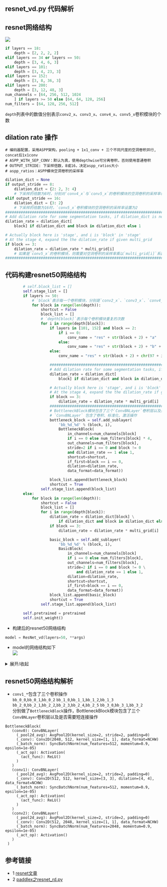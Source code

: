 ## resnet_vd.py 代码解析

## resnet网络结构
![](data/images/resnet_arch.png)
```python
if layers == 18:
    depth = [2, 2, 2, 2]
elif layers == 34 or layers == 50:
    depth = [3, 4, 6, 3]
elif layers == 101:
    depth = [3, 4, 23, 3]
elif layers == 152:
    depth = [3, 8, 36, 3]
elif layers == 200:
    depth = [3, 12, 48, 3]
num_channels = [64, 256, 512, 1024
    ] if layers >= 50 else [64, 64, 128, 256]
num_filters = [64, 128, 256, 512]
```
`depth`列表中的数值分别表示`conv2_x`、`conv3_x`、`conv4_x`、`conv5_x`卷积模块的个数

## dilation rate 操作
```text
# 编码器配置，采用ASPP架构，pooling + 1x1_conv + 三个不同尺度的空洞卷积并行, concat后1x1conv
# ASPP_WITH_SEP_CONV：默认为真，使用depthwise可分离卷积，否则使用普通卷积
# OUTPUT_STRIDE: 下采样倍数，8或16，决定aspp_ratios大小
# aspp_ratios：ASPP模块空洞卷积的采样率
```

```python
dilation_dict = None
if output_stride == 8:
    dilation_dict = {2: 2, 3: 4}
    # 下采样的倍数为8时，分别对`conv4_x`与`conv5_x`的卷积模块的空洞卷积的采样率设置为2和4
elif output_stride == 16:
    dilation_dict = {3: 2}
    # 下采样的倍数为16时，`conv5_x`卷积模块的空洞卷积的采样率设置为2
###############################################################################
# Add dilation rate for some segmentation tasks, if dilation_dict is not None.
dilation_rate = dilation_dict[
    block] if dilation_dict and block in dilation_dict else 1

# Actually block here is 'stage', and i is 'block' in 'stage'
# At the stage 4, expand the the dilation_rate if given multi_grid
if block == 3:
    dilation_rate = dilation_rate * multi_grid[i]
    # 如果是`conv5_x`的卷积模块，则需要对空洞卷积的采样率乘以`multi_grid[i]`系数
###############################################################################
```

## 代码构建resnet50网络结构
```python
        # self.block_list = []
        self.stage_list = []
        if layers >= 50:
            # `block`表示每一个卷积模块，分别是`conv2_x`、`conv3_x`、`conv4_x`、`conv5_x`卷积模块
            for block in range(len(depth)):
                shortcut = False
                block_list = []
                # `depth[block]`表示每个卷积模块重复的次数
                for i in range(depth[block]):
                    if layers in [101, 152] and block == 2:
                        if i == 0:
                            conv_name = "res" + str(block + 2) + "a"
                        else:
                            conv_name = "res" + str(block + 2) + "b" + str(i)
                    else:
                        conv_name = "res" + str(block + 2) + chr(97 + i)

                    ###############################################################################
                    # Add dilation rate for some segmentation tasks, if dilation_dict is not None.
                    dilation_rate = dilation_dict[
                        block] if dilation_dict and block in dilation_dict else 1

                    # Actually block here is 'stage', and i is 'block' in 'stage'
                    # At the stage 4, expand the the dilation_rate if given multi_grid
                    if block == 3:
                        dilation_rate = dilation_rate * multi_grid[i]
                    ###############################################################################
                    # BottleneckBlock模块包含了三个`ConvBNLayer`卷积层以及是否需要短连接操作
                    # `ConvBNLayer` 包含了卷积、标准化、激活操作
                    bottleneck_block = self.add_sublayer(
                        'bb_%d_%d' % (block, i),
                        BottleneckBlock(
                            in_channels=num_channels[block]
                            if i == 0 else num_filters[block] * 4,
                            out_channels=num_filters[block],
                            stride=2 if i == 0 and block != 0
                            and dilation_rate == 1 else 1,
                            shortcut=shortcut,
                            if_first=block == i == 0,
                            dilation=dilation_rate,
                            data_format=data_format))

                    block_list.append(bottleneck_block)
                    shortcut = True
                self.stage_list.append(block_list)
        else:
            for block in range(len(depth)):
                shortcut = False
                block_list = []
                for i in range(depth[block]):
                    dilation_rate = dilation_dict[block] \
                        if dilation_dict and block in dilation_dict else 1
                    if block == 3:
                        dilation_rate = dilation_rate * multi_grid[i]

                    basic_block = self.add_sublayer(
                        'bb_%d_%d' % (block, i),
                        BasicBlock(
                            in_channels=num_channels[block]
                            if i == 0 else num_filters[block],
                            out_channels=num_filters[block],
                            stride=2 if i == 0 and block != 0 \
                                and dilation_rate == 1 else 1,
                            dilation=dilation_rate,
                            shortcut=shortcut,
                            if_first=block == i == 0,
                            data_format=data_format))
                    block_list.append(basic_block)
                    shortcut = True
                self.stage_list.append(block_list)

        self.pretrained = pretrained
        self.init_weight()
```
* 构建后的resnet50网络结构
```python
model = ResNet_vd(layers=50, **args)
```
* model的网络结构如下  
![](data/images/resnet50_arch.png)  
<details><summary>展开/收起</summary>
<pre><code>

ResNet_vd(
  (conv1_1): ConvBNLayer(
    (_pool2d_avg): AvgPool2D(kernel_size=2, stride=2, padding=0)
    (_conv): Conv2D(3, 32, kernel_size=[3, 3], stride=[2, 2], padding=1, data_format=NCHW)
    (_batch_norm): SyncBatchNorm(num_features=32, momentum=0.9, epsilon=1e-05)
    (_act_op): Activation(
      (act_func): ReLU()
    )
  )
  (conv1_2): ConvBNLayer(
    (_pool2d_avg): AvgPool2D(kernel_size=2, stride=2, padding=0)
    (_conv): Conv2D(32, 32, kernel_size=[3, 3], padding=1, data_format=NCHW)
    (_batch_norm): SyncBatchNorm(num_features=32, momentum=0.9, epsilon=1e-05)
    (_act_op): Activation(
      (act_func): ReLU()
    )
  )
  (conv1_3): ConvBNLayer(
    (_pool2d_avg): AvgPool2D(kernel_size=2, stride=2, padding=0)
    (_conv): Conv2D(32, 64, kernel_size=[3, 3], padding=1, data_format=NCHW)
    (_batch_norm): SyncBatchNorm(num_features=64, momentum=0.9, epsilon=1e-05)
    (_act_op): Activation(
      (act_func): ReLU()
    )
  )
  (pool2d_max): MaxPool2D(kernel_size=3, stride=2, padding=1)
  (bb_0_0): BottleneckBlock(
    (conv0): ConvBNLayer(
      (_pool2d_avg): AvgPool2D(kernel_size=2, stride=2, padding=0)
      (_conv): Conv2D(64, 64, kernel_size=[1, 1], data_format=NCHW)
      (_batch_norm): SyncBatchNorm(num_features=64, momentum=0.9, epsilon=1e-05)
      (_act_op): Activation(
        (act_func): ReLU()
      )
    )
    (conv1): ConvBNLayer(
      (_pool2d_avg): AvgPool2D(kernel_size=2, stride=2, padding=0)
      (_conv): Conv2D(64, 64, kernel_size=[3, 3], padding=1, data_format=NCHW)
      (_batch_norm): SyncBatchNorm(num_features=64, momentum=0.9, epsilon=1e-05)
      (_act_op): Activation(
        (act_func): ReLU()
      )
    )
    (conv2): ConvBNLayer(
      (_pool2d_avg): AvgPool2D(kernel_size=2, stride=2, padding=0)
      (_conv): Conv2D(64, 256, kernel_size=[1, 1], data_format=NCHW)
      (_batch_norm): SyncBatchNorm(num_features=256, momentum=0.9, epsilon=1e-05)
      (_act_op): Activation()
    )
    (short): ConvBNLayer(
      (_pool2d_avg): AvgPool2D(kernel_size=2, stride=2, padding=0)
      (_conv): Conv2D(64, 256, kernel_size=[1, 1], data_format=NCHW)
      (_batch_norm): SyncBatchNorm(num_features=256, momentum=0.9, epsilon=1e-05)
      (_act_op): Activation()
    )
  )
  (bb_0_1): BottleneckBlock(
    (conv0): ConvBNLayer(
      (_pool2d_avg): AvgPool2D(kernel_size=2, stride=2, padding=0)
      (_conv): Conv2D(256, 64, kernel_size=[1, 1], data_format=NCHW)
      (_batch_norm): SyncBatchNorm(num_features=64, momentum=0.9, epsilon=1e-05)
      (_act_op): Activation(
        (act_func): ReLU()
      )
    )
    (conv1): ConvBNLayer(
      (_pool2d_avg): AvgPool2D(kernel_size=2, stride=2, padding=0)
      (_conv): Conv2D(64, 64, kernel_size=[3, 3], padding=1, data_format=NCHW)
      (_batch_norm): SyncBatchNorm(num_features=64, momentum=0.9, epsilon=1e-05)
      (_act_op): Activation(
        (act_func): ReLU()
      )
    )
    (conv2): ConvBNLayer(
      (_pool2d_avg): AvgPool2D(kernel_size=2, stride=2, padding=0)
      (_conv): Conv2D(64, 256, kernel_size=[1, 1], data_format=NCHW)
      (_batch_norm): SyncBatchNorm(num_features=256, momentum=0.9, epsilon=1e-05)
      (_act_op): Activation()
    )
  )
  (bb_0_2): BottleneckBlock(
    (conv0): ConvBNLayer(
      (_pool2d_avg): AvgPool2D(kernel_size=2, stride=2, padding=0)
      (_conv): Conv2D(256, 64, kernel_size=[1, 1], data_format=NCHW)
      (_batch_norm): SyncBatchNorm(num_features=64, momentum=0.9, epsilon=1e-05)
      (_act_op): Activation(
        (act_func): ReLU()
      )
    )
    (conv1): ConvBNLayer(
      (_pool2d_avg): AvgPool2D(kernel_size=2, stride=2, padding=0)
      (_conv): Conv2D(64, 64, kernel_size=[3, 3], padding=1, data_format=NCHW)
      (_batch_norm): SyncBatchNorm(num_features=64, momentum=0.9, epsilon=1e-05)
      (_act_op): Activation(
        (act_func): ReLU()
      )
    )
    (conv2): ConvBNLayer(
      (_pool2d_avg): AvgPool2D(kernel_size=2, stride=2, padding=0)
      (_conv): Conv2D(64, 256, kernel_size=[1, 1], data_format=NCHW)
      (_batch_norm): SyncBatchNorm(num_features=256, momentum=0.9, epsilon=1e-05)
      (_act_op): Activation()
    )
  )
  (bb_1_0): BottleneckBlock(
    (conv0): ConvBNLayer(
      (_pool2d_avg): AvgPool2D(kernel_size=2, stride=2, padding=0)
      (_conv): Conv2D(256, 128, kernel_size=[1, 1], data_format=NCHW)
      (_batch_norm): SyncBatchNorm(num_features=128, momentum=0.9, epsilon=1e-05)
      (_act_op): Activation(
        (act_func): ReLU()
      )
    )
    (conv1): ConvBNLayer(
      (_pool2d_avg): AvgPool2D(kernel_size=2, stride=2, padding=0)
      (_conv): Conv2D(128, 128, kernel_size=[3, 3], stride=[2, 2], padding=1, data_format=NCHW)
      (_batch_norm): SyncBatchNorm(num_features=128, momentum=0.9, epsilon=1e-05)
      (_act_op): Activation(
        (act_func): ReLU()
      )
    )
    (conv2): ConvBNLayer(
      (_pool2d_avg): AvgPool2D(kernel_size=2, stride=2, padding=0)
      (_conv): Conv2D(128, 512, kernel_size=[1, 1], data_format=NCHW)
      (_batch_norm): SyncBatchNorm(num_features=512, momentum=0.9, epsilon=1e-05)
      (_act_op): Activation()
    )
    (short): ConvBNLayer(
      (_pool2d_avg): AvgPool2D(kernel_size=2, stride=2, padding=0)
      (_conv): Conv2D(256, 512, kernel_size=[1, 1], data_format=NCHW)
      (_batch_norm): SyncBatchNorm(num_features=512, momentum=0.9, epsilon=1e-05)
      (_act_op): Activation()
    )
  )
  (bb_1_1): BottleneckBlock(
    (conv0): ConvBNLayer(
      (_pool2d_avg): AvgPool2D(kernel_size=2, stride=2, padding=0)
      (_conv): Conv2D(512, 128, kernel_size=[1, 1], data_format=NCHW)
      (_batch_norm): SyncBatchNorm(num_features=128, momentum=0.9, epsilon=1e-05)
      (_act_op): Activation(
        (act_func): ReLU()
      )
    )
    (conv1): ConvBNLayer(
      (_pool2d_avg): AvgPool2D(kernel_size=2, stride=2, padding=0)
      (_conv): Conv2D(128, 128, kernel_size=[3, 3], padding=1, data_format=NCHW)
      (_batch_norm): SyncBatchNorm(num_features=128, momentum=0.9, epsilon=1e-05)
      (_act_op): Activation(
        (act_func): ReLU()
      )
    )
    (conv2): ConvBNLayer(
      (_pool2d_avg): AvgPool2D(kernel_size=2, stride=2, padding=0)
      (_conv): Conv2D(128, 512, kernel_size=[1, 1], data_format=NCHW)
      (_batch_norm): SyncBatchNorm(num_features=512, momentum=0.9, epsilon=1e-05)
      (_act_op): Activation()
    )
  )
  (bb_1_2): BottleneckBlock(
    (conv0): ConvBNLayer(
      (_pool2d_avg): AvgPool2D(kernel_size=2, stride=2, padding=0)
      (_conv): Conv2D(512, 128, kernel_size=[1, 1], data_format=NCHW)
      (_batch_norm): SyncBatchNorm(num_features=128, momentum=0.9, epsilon=1e-05)
      (_act_op): Activation(
        (act_func): ReLU()
      )
    )
    (conv1): ConvBNLayer(
      (_pool2d_avg): AvgPool2D(kernel_size=2, stride=2, padding=0)
      (_conv): Conv2D(128, 128, kernel_size=[3, 3], padding=1, data_format=NCHW)
      (_batch_norm): SyncBatchNorm(num_features=128, momentum=0.9, epsilon=1e-05)
      (_act_op): Activation(
        (act_func): ReLU()
      )
    )
    (conv2): ConvBNLayer(
      (_pool2d_avg): AvgPool2D(kernel_size=2, stride=2, padding=0)
      (_conv): Conv2D(128, 512, kernel_size=[1, 1], data_format=NCHW)
      (_batch_norm): SyncBatchNorm(num_features=512, momentum=0.9, epsilon=1e-05)
      (_act_op): Activation()
    )
  )
  (bb_1_3): BottleneckBlock(
    (conv0): ConvBNLayer(
      (_pool2d_avg): AvgPool2D(kernel_size=2, stride=2, padding=0)
      (_conv): Conv2D(512, 128, kernel_size=[1, 1], data_format=NCHW)
      (_batch_norm): SyncBatchNorm(num_features=128, momentum=0.9, epsilon=1e-05)
      (_act_op): Activation(
        (act_func): ReLU()
      )
    )
    (conv1): ConvBNLayer(
      (_pool2d_avg): AvgPool2D(kernel_size=2, stride=2, padding=0)
      (_conv): Conv2D(128, 128, kernel_size=[3, 3], padding=1, data_format=NCHW)
      (_batch_norm): SyncBatchNorm(num_features=128, momentum=0.9, epsilon=1e-05)
      (_act_op): Activation(
        (act_func): ReLU()
      )
    )
    (conv2): ConvBNLayer(
      (_pool2d_avg): AvgPool2D(kernel_size=2, stride=2, padding=0)
      (_conv): Conv2D(128, 512, kernel_size=[1, 1], data_format=NCHW)
      (_batch_norm): SyncBatchNorm(num_features=512, momentum=0.9, epsilon=1e-05)
      (_act_op): Activation()
    )
  )
  (bb_2_0): BottleneckBlock(
    (conv0): ConvBNLayer(
      (_pool2d_avg): AvgPool2D(kernel_size=2, stride=2, padding=0)
      (_conv): Conv2D(512, 256, kernel_size=[1, 1], data_format=NCHW)
      (_batch_norm): SyncBatchNorm(num_features=256, momentum=0.9, epsilon=1e-05)
      (_act_op): Activation(
        (act_func): ReLU()
      )
    )
    (conv1): ConvBNLayer(
      (_pool2d_avg): AvgPool2D(kernel_size=2, stride=2, padding=0)
      (_conv): Conv2D(256, 256, kernel_size=[3, 3], dilation=[2, 2], data_format=NCHW)
      (_batch_norm): SyncBatchNorm(num_features=256, momentum=0.9, epsilon=1e-05)
      (_act_op): Activation(
        (act_func): ReLU()
      )
    )
    (conv2): ConvBNLayer(
      (_pool2d_avg): AvgPool2D(kernel_size=2, stride=2, padding=0)
      (_conv): Conv2D(256, 1024, kernel_size=[1, 1], data_format=NCHW)
      (_batch_norm): SyncBatchNorm(num_features=1024, momentum=0.9, epsilon=1e-05)
      (_act_op): Activation()
    )
    (short): ConvBNLayer(
      (_pool2d_avg): AvgPool2D(kernel_size=2, stride=2, padding=0)
      (_conv): Conv2D(512, 1024, kernel_size=[1, 1], data_format=NCHW)
      (_batch_norm): SyncBatchNorm(num_features=1024, momentum=0.9, epsilon=1e-05)
      (_act_op): Activation()
    )
  )
  (bb_2_1): BottleneckBlock(
    (conv0): ConvBNLayer(
      (_pool2d_avg): AvgPool2D(kernel_size=2, stride=2, padding=0)
      (_conv): Conv2D(1024, 256, kernel_size=[1, 1], data_format=NCHW)
      (_batch_norm): SyncBatchNorm(num_features=256, momentum=0.9, epsilon=1e-05)
      (_act_op): Activation(
        (act_func): ReLU()
      )
    )
    (conv1): ConvBNLayer(
      (_pool2d_avg): AvgPool2D(kernel_size=2, stride=2, padding=0)
      (_conv): Conv2D(256, 256, kernel_size=[3, 3], dilation=[2, 2], data_format=NCHW)
      (_batch_norm): SyncBatchNorm(num_features=256, momentum=0.9, epsilon=1e-05)
      (_act_op): Activation(
        (act_func): ReLU()
      )
    )
    (conv2): ConvBNLayer(
      (_pool2d_avg): AvgPool2D(kernel_size=2, stride=2, padding=0)
      (_conv): Conv2D(256, 1024, kernel_size=[1, 1], data_format=NCHW)
      (_batch_norm): SyncBatchNorm(num_features=1024, momentum=0.9, epsilon=1e-05)
      (_act_op): Activation()
    )
  )
  (bb_2_2): BottleneckBlock(
    (conv0): ConvBNLayer(
      (_pool2d_avg): AvgPool2D(kernel_size=2, stride=2, padding=0)
      (_conv): Conv2D(1024, 256, kernel_size=[1, 1], data_format=NCHW)
      (_batch_norm): SyncBatchNorm(num_features=256, momentum=0.9, epsilon=1e-05)
      (_act_op): Activation(
        (act_func): ReLU()
      )
    )
    (conv1): ConvBNLayer(
      (_pool2d_avg): AvgPool2D(kernel_size=2, stride=2, padding=0)
      (_conv): Conv2D(256, 256, kernel_size=[3, 3], dilation=[2, 2], data_format=NCHW)
      (_batch_norm): SyncBatchNorm(num_features=256, momentum=0.9, epsilon=1e-05)
      (_act_op): Activation(
        (act_func): ReLU()
      )
    )
    (conv2): ConvBNLayer(
      (_pool2d_avg): AvgPool2D(kernel_size=2, stride=2, padding=0)
      (_conv): Conv2D(256, 1024, kernel_size=[1, 1], data_format=NCHW)
      (_batch_norm): SyncBatchNorm(num_features=1024, momentum=0.9, epsilon=1e-05)
      (_act_op): Activation()
    )
  )
  (bb_2_3): BottleneckBlock(
    (conv0): ConvBNLayer(
      (_pool2d_avg): AvgPool2D(kernel_size=2, stride=2, padding=0)
      (_conv): Conv2D(1024, 256, kernel_size=[1, 1], data_format=NCHW)
      (_batch_norm): SyncBatchNorm(num_features=256, momentum=0.9, epsilon=1e-05)
      (_act_op): Activation(
        (act_func): ReLU()
      )
    )
    (conv1): ConvBNLayer(
      (_pool2d_avg): AvgPool2D(kernel_size=2, stride=2, padding=0)
      (_conv): Conv2D(256, 256, kernel_size=[3, 3], dilation=[2, 2], data_format=NCHW)
      (_batch_norm): SyncBatchNorm(num_features=256, momentum=0.9, epsilon=1e-05)
      (_act_op): Activation(
        (act_func): ReLU()
      )
    )
    (conv2): ConvBNLayer(
      (_pool2d_avg): AvgPool2D(kernel_size=2, stride=2, padding=0)
      (_conv): Conv2D(256, 1024, kernel_size=[1, 1], data_format=NCHW)
      (_batch_norm): SyncBatchNorm(num_features=1024, momentum=0.9, epsilon=1e-05)
      (_act_op): Activation()
    )
  )
  (bb_2_4): BottleneckBlock(
    (conv0): ConvBNLayer(
      (_pool2d_avg): AvgPool2D(kernel_size=2, stride=2, padding=0)
      (_conv): Conv2D(1024, 256, kernel_size=[1, 1], data_format=NCHW)
      (_batch_norm): SyncBatchNorm(num_features=256, momentum=0.9, epsilon=1e-05)
      (_act_op): Activation(
        (act_func): ReLU()
      )
    )
    (conv1): ConvBNLayer(
      (_pool2d_avg): AvgPool2D(kernel_size=2, stride=2, padding=0)
      (_conv): Conv2D(256, 256, kernel_size=[3, 3], dilation=[2, 2], data_format=NCHW)
      (_batch_norm): SyncBatchNorm(num_features=256, momentum=0.9, epsilon=1e-05)
      (_act_op): Activation(
        (act_func): ReLU()
      )
    )
    (conv2): ConvBNLayer(
      (_pool2d_avg): AvgPool2D(kernel_size=2, stride=2, padding=0)
      (_conv): Conv2D(256, 1024, kernel_size=[1, 1], data_format=NCHW)
      (_batch_norm): SyncBatchNorm(num_features=1024, momentum=0.9, epsilon=1e-05)
      (_act_op): Activation()
    )
  )
  (bb_2_5): BottleneckBlock(
    (conv0): ConvBNLayer(
      (_pool2d_avg): AvgPool2D(kernel_size=2, stride=2, padding=0)
      (_conv): Conv2D(1024, 256, kernel_size=[1, 1], data_format=NCHW)
      (_batch_norm): SyncBatchNorm(num_features=256, momentum=0.9, epsilon=1e-05)
      (_act_op): Activation(
        (act_func): ReLU()
      )
    )
    (conv1): ConvBNLayer(
      (_pool2d_avg): AvgPool2D(kernel_size=2, stride=2, padding=0)
      (_conv): Conv2D(256, 256, kernel_size=[3, 3], dilation=[2, 2], data_format=NCHW)
      (_batch_norm): SyncBatchNorm(num_features=256, momentum=0.9, epsilon=1e-05)
      (_act_op): Activation(
        (act_func): ReLU()
      )
    )
    (conv2): ConvBNLayer(
      (_pool2d_avg): AvgPool2D(kernel_size=2, stride=2, padding=0)
      (_conv): Conv2D(256, 1024, kernel_size=[1, 1], data_format=NCHW)
      (_batch_norm): SyncBatchNorm(num_features=1024, momentum=0.9, epsilon=1e-05)
      (_act_op): Activation()
    )
  )
  (bb_3_0): BottleneckBlock(
    (conv0): ConvBNLayer(
      (_pool2d_avg): AvgPool2D(kernel_size=2, stride=2, padding=0)
      (_conv): Conv2D(1024, 512, kernel_size=[1, 1], data_format=NCHW)
      (_batch_norm): SyncBatchNorm(num_features=512, momentum=0.9, epsilon=1e-05)
      (_act_op): Activation(
        (act_func): ReLU()
      )
    )
    (conv1): ConvBNLayer(
      (_pool2d_avg): AvgPool2D(kernel_size=2, stride=2, padding=0)
      (_conv): Conv2D(512, 512, kernel_size=[3, 3], dilation=[4, 4], data_format=NCHW)
      (_batch_norm): SyncBatchNorm(num_features=512, momentum=0.9, epsilon=1e-05)
      (_act_op): Activation(
        (act_func): ReLU()
      )
    )
    (conv2): ConvBNLayer(
      (_pool2d_avg): AvgPool2D(kernel_size=2, stride=2, padding=0)
      (_conv): Conv2D(512, 2048, kernel_size=[1, 1], data_format=NCHW)
      (_batch_norm): SyncBatchNorm(num_features=2048, momentum=0.9, epsilon=1e-05)
      (_act_op): Activation()
    )
    (short): ConvBNLayer(
      (_pool2d_avg): AvgPool2D(kernel_size=2, stride=2, padding=0)
      (_conv): Conv2D(1024, 2048, kernel_size=[1, 1], data_format=NCHW)
      (_batch_norm): SyncBatchNorm(num_features=2048, momentum=0.9, epsilon=1e-05)
      (_act_op): Activation()
    )
  )
  (bb_3_1): BottleneckBlock(
    (conv0): ConvBNLayer(
      (_pool2d_avg): AvgPool2D(kernel_size=2, stride=2, padding=0)
      (_conv): Conv2D(2048, 512, kernel_size=[1, 1], data_format=NCHW)
      (_batch_norm): SyncBatchNorm(num_features=512, momentum=0.9, epsilon=1e-05)
      (_act_op): Activation(
        (act_func): ReLU()
      )
    )
    (conv1): ConvBNLayer(
      (_pool2d_avg): AvgPool2D(kernel_size=2, stride=2, padding=0)
      (_conv): Conv2D(512, 512, kernel_size=[3, 3], dilation=[4, 4], data_format=NCHW)
      (_batch_norm): SyncBatchNorm(num_features=512, momentum=0.9, epsilon=1e-05)
      (_act_op): Activation(
        (act_func): ReLU()
      )
    )
    (conv2): ConvBNLayer(
      (_pool2d_avg): AvgPool2D(kernel_size=2, stride=2, padding=0)
      (_conv): Conv2D(512, 2048, kernel_size=[1, 1], data_format=NCHW)
      (_batch_norm): SyncBatchNorm(num_features=2048, momentum=0.9, epsilon=1e-05)
      (_act_op): Activation()
    )
  )
  (bb_3_2): BottleneckBlock(
    (conv0): ConvBNLayer(
      (_pool2d_avg): AvgPool2D(kernel_size=2, stride=2, padding=0)
      (_conv): Conv2D(2048, 512, kernel_size=[1, 1], data_format=NCHW)
      (_batch_norm): SyncBatchNorm(num_features=512, momentum=0.9, epsilon=1e-05)
      (_act_op): Activation(
        (act_func): ReLU()
      )
    )
    (conv1): ConvBNLayer(
      (_pool2d_avg): AvgPool2D(kernel_size=2, stride=2, padding=0)
      (_conv): Conv2D(512, 512, kernel_size=[3, 3], dilation=[4, 4], data_format=NCHW)
      (_batch_norm): SyncBatchNorm(num_features=512, momentum=0.9, epsilon=1e-05)
      (_act_op): Activation(
        (act_func): ReLU()
      )
    )
    (conv2): ConvBNLayer(
      (_pool2d_avg): AvgPool2D(kernel_size=2, stride=2, padding=0)
      (_conv): Conv2D(512, 2048, kernel_size=[1, 1], data_format=NCHW)
      (_batch_norm): SyncBatchNorm(num_features=2048, momentum=0.9, epsilon=1e-05)
      (_act_op): Activation()
    )
  )
)
</code></pre>
</details>  

## resnet50网络结构解析
* `conv1_*`包含了三个卷积操作  
  `bb_0_0`,`bb_0_1`,`bb_0_2` 
  `bb_1_0`,`bb_1_1`,`bb_1_2`,`bb_1_3`
  `bb_2_0`,`bb_2_1`,`bb_2_2`,`bb_2_3`,`bb_2_4`,`bb_2_5`
  `bb_3_0`,`bb_3_1`,`bb_3_2`  
分别做了`BottleneckBlock`操作，BottleneckBlock模块包含了三个`ConvBNLayer`卷积层以及是否需要短连接操作
 ```text
BottleneckBlock(
    (conv0): ConvBNLayer(
      (_pool2d_avg): AvgPool2D(kernel_size=2, stride=2, padding=0)
      (_conv): Conv2D(2048, 512, kernel_size=[1, 1], data_format=NCHW)
      (_batch_norm): SyncBatchNorm(num_features=512, momentum=0.9, epsilon=1e-05)
      (_act_op): Activation(
        (act_func): ReLU()
      )
    )
    (conv1): ConvBNLayer(
      (_pool2d_avg): AvgPool2D(kernel_size=2, stride=2, padding=0)
      (_conv): Conv2D(512, 512, kernel_size=[3, 3], dilation=[4, 4], data_format=NCHW)
      (_batch_norm): SyncBatchNorm(num_features=512, momentum=0.9, epsilon=1e-05)
      (_act_op): Activation(
        (act_func): ReLU()
      )
    )
    (conv2): ConvBNLayer(
      (_pool2d_avg): AvgPool2D(kernel_size=2, stride=2, padding=0)
      (_conv): Conv2D(512, 2048, kernel_size=[1, 1], data_format=NCHW)
      (_batch_norm): SyncBatchNorm(num_features=2048, momentum=0.9, epsilon=1e-05)
      (_act_op): Activation()
    )
  )
``` 
## 参考链接
* 1 [resnet文章](https://arxiv.org/pdf/1512.03385.pdf)
* 2 [paddlex之resnet_rd.py](https://github.com/PaddlePaddle/PaddleX/blob/release/2.0.0/paddlex/paddleseg/models/backbones/resnet_vd.py)

